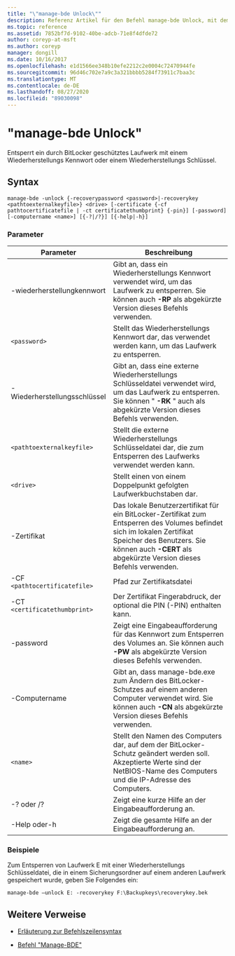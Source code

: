 ```yaml
---
title: "\"manage-bde Unlock\""
description: Referenz Artikel für den Befehl manage-bde Unlock, mit dem ein durch BitLocker geschütztes Laufwerk mithilfe eines Wiederherstellungs Kennworts oder eines Wiederherstellungs Schlüssels entsperrt wird.
ms.topic: reference
ms.assetid: 7852bf7d-9102-40be-adcb-71e8f4dfde72
author: coreyp-at-msft
ms.author: coreyp
manager: dongill
ms.date: 10/16/2017
ms.openlocfilehash: e1d1566ee348b10efe2212c2e0004c72470944fe
ms.sourcegitcommit: 96d46c702e7a9c3a321bbbb5284f73911c7baa3c
ms.translationtype: MT
ms.contentlocale: de-DE
ms.lasthandoff: 08/27/2020
ms.locfileid: "89030098"
---
```

# <a name="manage-bde-unlock"></a>"manage-bde Unlock"

Entsperrt ein durch BitLocker geschütztes Laufwerk mit einem Wiederherstellungs Kennwort oder einem Wiederherstellungs Schlüssel.

## <a name="syntax"></a>Syntax

```
manage-bde -unlock {-recoverypassword <password>|-recoverykey <pathtoexternalkeyfile>} <drive> [-certificate {-cf pathtocertificatefile | -ct certificatethumbprint} {-pin}] [-password] [-computername <name>] [{-?|/?}] [{-help|-h}]
```

### <a name="parameters"></a>Parameter

| Parameter | Beschreibung |
| --------- | ----------- |
| -wiederherstellungkennwort | Gibt an, dass ein Wiederherstellungs Kennwort verwendet wird, um das Laufwerk zu entsperren. Sie können auch **-RP** als abgekürzte Version dieses Befehls verwenden. |
| `<password>` | Stellt das Wiederherstellungs Kennwort dar, das verwendet werden kann, um das Laufwerk zu entsperren. |
| -Wiederherstellungsschlüssel | Gibt an, dass eine externe Wiederherstellungs Schlüsseldatei verwendet wird, um das Laufwerk zu entsperren. Sie können " **-RK** " auch als abgekürzte Version dieses Befehls verwenden. |
| `<pathtoexternalkeyfile>` | Stellt die externe Wiederherstellungs Schlüsseldatei dar, die zum Entsperren des Laufwerks verwendet werden kann. |
| `<drive>` | Stellt einen von einem Doppelpunkt gefolgten Laufwerkbuchstaben dar. |
| -Zertifikat | Das lokale Benutzerzertifikat für ein BitLocker-Zertifikat zum Entsperren des Volumes befindet sich im lokalen Zertifikat Speicher des Benutzers. Sie können auch **-CERT** als abgekürzte Version dieses Befehls verwenden. |
| -CF `<pathtocertificatefile>` | Pfad zur Zertifikatsdatei |
| -CT `<certificatethumbprint>` | Der Zertifikat Fingerabdruck, der optional die PIN (-PIN) enthalten kann. |
| -password | Zeigt eine Eingabeaufforderung für das Kennwort zum Entsperren des Volumes an. Sie können auch **-PW** als abgekürzte Version dieses Befehls verwenden. |
| -Computername | Gibt an, dass manage-bde.exe zum Ändern des BitLocker-Schutzes auf einem anderen Computer verwendet wird. Sie können auch **-CN** als abgekürzte Version dieses Befehls verwenden. |
| `<name>` | Stellt den Namen des Computers dar, auf dem der BitLocker-Schutz geändert werden soll. Akzeptierte Werte sind der NetBIOS-Name des Computers und die IP-Adresse des Computers. |
| -? oder /? | Zeigt eine kurze Hilfe an der Eingabeaufforderung an. |
| -Help oder-h | Zeigt die gesamte Hilfe an der Eingabeaufforderung an. |

### <a name="examples"></a>Beispiele

Zum Entsperren von Laufwerk E mit einer Wiederherstellungs Schlüsseldatei, die in einem Sicherungsordner auf einem anderen Laufwerk gespeichert wurde, geben Sie Folgendes ein:

```
manage-bde –unlock E: -recoverykey F:\Backupkeys\recoverykey.bek
```

## <a name="additional-references"></a>Weitere Verweise

- [Erläuterung zur Befehlszeilensyntax](command-line-syntax-key.md)

- [Befehl "Manage-BDE"](manage-bde.md)
